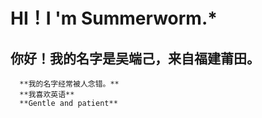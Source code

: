 # HI！I 'm Summerworm.*
## 你好！我的名字是吴端己，来自福建莆田。
      **我的名字经常被人念错。**
      **我喜欢英语**
      **Gentle and patient**
